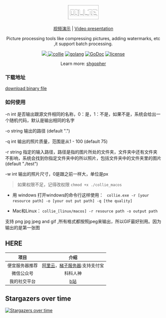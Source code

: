 <p align="center">
  <a href="https://github.com/googege/collie">
    <img width="20%" alt="github.com/googege/collie" src="./collie.png">
  </a>
</p>
<p align="center">
<a href="https://www.bilibili.com/video/BV1za4y1e7U9/">视频演示</a> | 
<a href="https://www.youtube.com/watch?v=3nDGifbqdug">Video presentation</a>
</p>
<p align="center">
    Picture processing tools like compressing pictures, adding watermarks, etc ,it support batch processing.
</p>

<p align="center">
    <a href="https://travis-ci.com/googege/collie.svg?branch=master">
    <img src="https://travis-ci.com/googege/collie.svg?branch=master"/>
    </a>
  <a href="https://goreportcard.com/report/github.com/googege/collie"><img alt="collie" src="https://goreportcard.com/badge/github.com/googege/collie"></a>
  <a href="https://golang.org"><img alt="golang" src="https://img.shields.io/badge/awesome-golang-blue.svg"></a>
  <a href="https://pkg.go.dev/search?q=googege" rel="nofollow"><img src="https://camo.githubusercontent.com/a9a286d43bdfff9fb41b88b25b35ea8edd2634fc/68747470733a2f2f676f646f632e6f72672f6769746875622e636f6d2f646572656b7061726b65722f64656c76653f7374617475732e737667" alt="GoDoc" data-canonical-src="https://godoc.org/github.com/derekparker/delve?status.svg" style="max-width:100%;"></a>
  <a href="https://raw.githubusercontent.com/googege/collie/master/LICENSE" rel="nofollow"><img src="https://img.shields.io/badge/license-BSD 3 Clause-blue.svg" alt="license" data-canonical-src="https://img.shields.io/badge/license-BDS3-blue.svg" style="max-width:100%;"></a>
</p> 

<p align="center">
    Learn more: <a href="https://github.com/shgopher" target="_blank">shgopher</a>
</p>


### 下载地址
[download binary file](https://github.com/shgopher/collie/releases)

### 如何使用

-n int
是否输出跟源文件相同的名称，0：是，1：不是，如果不是，系统会给出一个随机代码，默认是输出相同的名字

-o string
输出的路径 (default ".")

-q int
输出的照片质量，范围是从1 - 100 (default 75)

-r string
指定的输入路径，路径是指的图片所处的文件夹，文件夹中还有文件夹不影响，系统会找到你指定文件夹中的所以照片，包括文件夹中的文件夹里的图片 (default "./test")

-w int
输出的照片尺寸，0是跟之前一样大，单位是px

> 如果权限不足，记得改权限 `chmod +x ./collie_macos`
- 用 windows 打开windows的命令行这样使用： ` collie.exe -r [your resource path] -o [your out put path] -q [the quality]`

- Mac和Linux： `collie_[linux/macos] -r resource path -o output path`

支持 png jpg jpeg and gif ,所有格式都按照jpeg来输出，所以GIF最好别用。因为输出的是第一张图
## HERE

|项目|介绍|
|:---:|:---:|
|便宜服务器推荐|[阿里云](https://www.aliyun.com/minisite/goods?userCode=ol87kpmz)，[梯子服务器](https://app.cloudcone.com/?ref=2525):支持支付宝|
|微信公众号|科科人神|
|我的社交平台|[b站](https://space.bilibili.com/478621088)|

## Stargazers over time

[![Stargazers over time](https://starchart.cc/googege/collie.svg)](https://starchart.cc/googege/collie)






